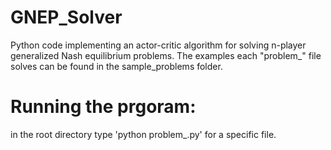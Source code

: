 # GNEP_Solver
Python code implementing an actor-critic algorithm for solving n-player generalized Nash equilibrium problems. The examples each "problem_" file solves can be found in the sample_problems folder.

# Running the prgoram:
in the root directory type 'python problem_.py' for a specific file.
